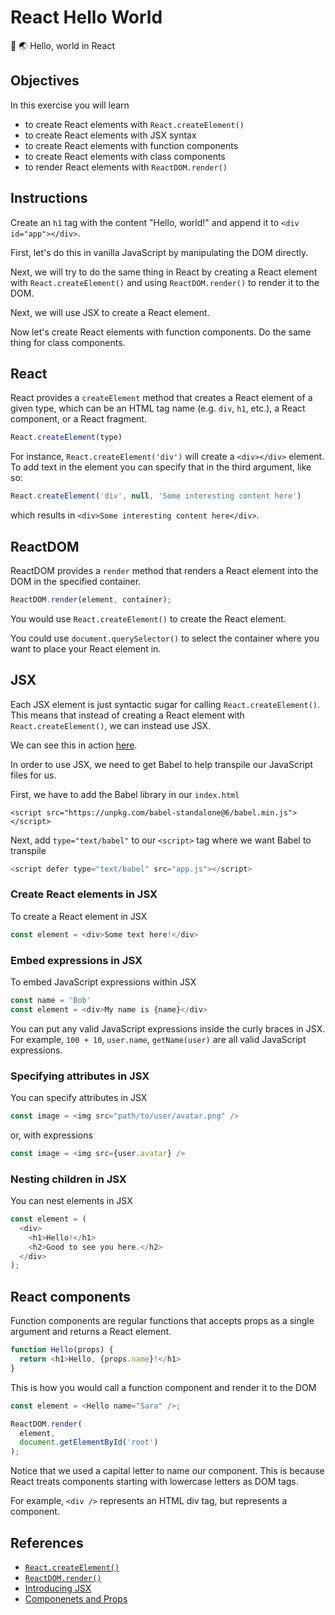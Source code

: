 # React Hello World

👋 🌏 Hello, world in React

## Objectives

In this exercise you will learn

- to create React elements with `React.createElement()`
- to create React elements with JSX syntax
- to create React elements with function components
- to create React elements with class components
- to render React elements with `ReactDOM.render()`

## Instructions

Create an `h1` tag with the content "Hello, world!" and append it to `<div id="app"></div>`.

First, let's do this in vanilla JavaScript by manipulating the DOM directly.

Next, we will try to do the same thing in React by creating a React element with `React.createElement()` and using `ReactDOM.render()` to render it to the DOM.

Next, we will use JSX to create a React element.

Now let's create React elements with function components. Do the same thing for class components.

## React

React provides a `createElement` method that creates a React element of a given type, which can be an HTML tag name (e.g. `div`, `h1`, etc.), a React component, or a React fragment.

```js
React.createElement(type)
```

For instance, `React.createElement('div')` will create a `<div></div>` element. To add text in the element you can specify that in the third argument, like so:

```js
React.createElement('div', null, 'Some interesting content here')
```

which results in `<div>Some interesting content here</div>`.

## ReactDOM

ReactDOM provides a `render` method that renders a React element into the DOM in the specified container.

```js
ReactDOM.render(element, container);
```

You would use `React.createElement()` to create the React element.

You could use `document.querySelector()` to select the container where you want to place your React element in.

## JSX

Each JSX element is just syntactic sugar for calling `React.createElement()`. This means that instead of creating a React element with `React.createElement()`, we can instead use JSX.

We can see this in action [here](https://babeljs.io/repl/#?presets=react&code_lz=GYVwdgxgLglg9mABACwKYBt1wBQEpEDeAUIogE6pQhlIA8AJjAG4B8AEhlogO5xnr0AhLQD0jVgG4iAXyJA).

In order to use JSX, we need to get Babel to help transpile our JavaScript files for us.

First, we have to add the Babel library in our `index.html`

```
<script src="https://unpkg.com/babel-standalone@6/babel.min.js"></script>
```

Next, add `type="text/babel"` to our `<script>` tag where we want Babel to transpile

```js
<script defer type="text/babel" src="app.js"></script>
```

### Create React elements in JSX

To create a React element in JSX

```js
const element = <div>Some text here!</div>
```

### Embed expressions in JSX

To embed JavaScript expressions within JSX

```js
const name = 'Bob'
const element = <div>My name is {name}</div>
```

You can put any valid JavaScript expressions inside the curly braces in JSX. For example, `100 + 10`, `user.name`, `getName(user)` are all valid JavaScript expressions.

### Specifying attributes in JSX

You can specify attributes in JSX

```js
const image = <img src="path/to/user/avatar.png" />
```

or, with expressions

```js
const image = <img src={user.avatar} />
```

### Nesting children in JSX

You can nest elements in JSX

```js
const element = (
  <div>
    <h1>Hello!</h1>
    <h2>Good to see you here.</h2>
  </div>
);
```

## React components

Function components are regular functions that accepts props as a single argument and returns a React element.

```js
function Hello(props) {
  return <h1>Hello, {props.name}!</h1>
}
```

This is how you would call a function component and render it to the DOM

```js
const element = <Hello name="Sara" />;

ReactDOM.render(
  element,
  document.getElementById('root')
);
```

Notice that we used a capital letter to name our component. This is because React treats components starting with lowercase letters as DOM tags.

For example, `<div />` represents an HTML div tag, but <Welcome /> represents a component.

## References

- [`React.createElement()`](https://reactjs.org/docs/react-api.html#createelement)
- [`ReactDOM.render()`](https://reactjs.org/docs/react-dom.html#render)
- [Introducing JSX](https://reactjs.org/docs/introducing-jsx.html)
- [Componenets and Props](https://reactjs.org/docs/components-and-props.html)
